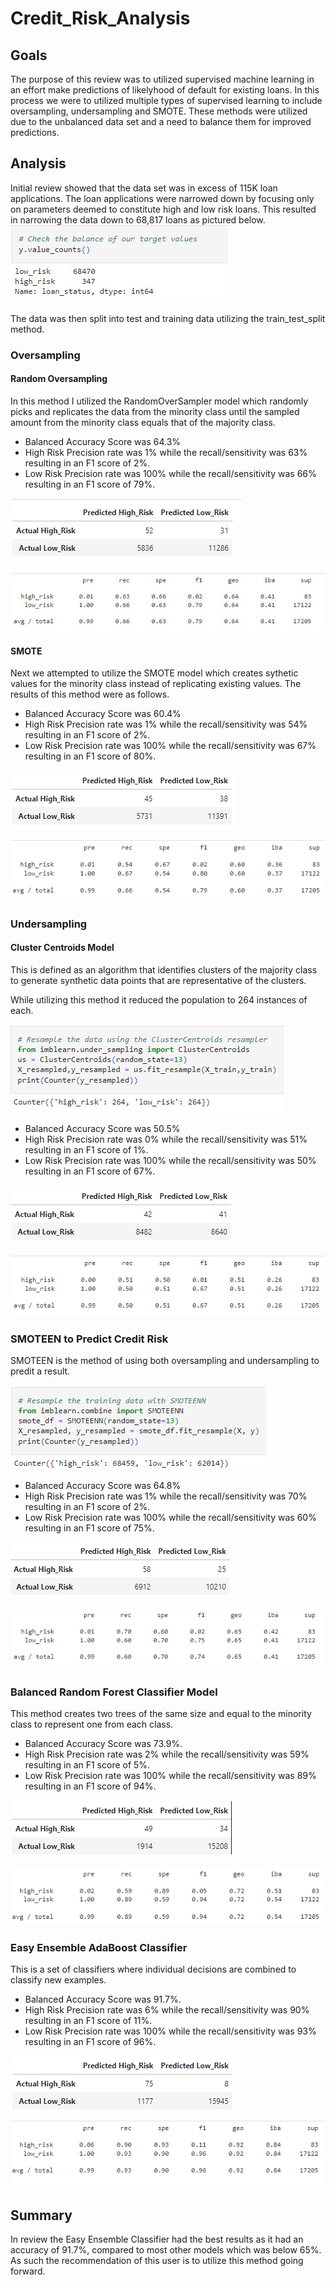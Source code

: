 # Credit_Risk_Analysis

## Goals
The purpose of this review was to utilized supervised machine learning in an effort make predictions of likelyhood of default for existing loans.  In this process we were to utilized multiple types of supervised learning to include oversampling, undersampling and SMOTE. These methods were utilized due to the unbalanced data set and a need to balance them for improved predictions.

## Analysis
Initial review showed that the data set was in excess of 115K loan applications.  The loan applications were narrowed down by focusing only on parameters deemed to constitute high and low risk loans.  This resulted in narrowing the data down to 68,817 loans as pictured below.
![Image1](/Images/val_count.jpg)

The data was then split into test and training data utilizing the train_test_split method.

### Oversampling

#### Random Oversampling
In this method I utilized the RandomOverSampler model which randomly picks and replicates the data from the minority class until the sampled amount from the minority class equals that of the majority class.

- Balanced Accuracy Score was 64.3%
- High Risk Precision rate was 1% while the recall/sensitivity was 63% resulting in an F1 score of 2%.
- Low Risk Precision rate was 100% while the recall/sensitivity was 66% resulting in an F1 score of 79%.

![Image2](/Images/over_matrix.jpg)

![Image3](/Images/over_sum.jpg)

#### SMOTE
Next we attempted to utilize the SMOTE model which creates sythetic values for the minority class instead of replicating existing values.
The results of this method were as follows.

- Balanced Accuracy Score was 60.4%
- High Risk Precision rate was 1% while the recall/sensitivity was 54% resulting in an F1 score of 2%.
- Low Risk Precision rate was 100% while the recall/sensitivity was 67% resulting in an F1 score of 80%.

![Image4](/Images/smote_matrix.png)

![Image5](/Images/smote_sum.png)

### Undersampling

#### Cluster Centroids Model
This is defined as an algorithm that identifies clusters of the majority class to generate synthetic data points that are representative of the clusters.

While utilizing this method it reduced the population to 264 instances of each.

![Image6](Images/under_count.png)

- Balanced Accuracy Score was 50.5%
- High Risk Precision rate was 0% while the recall/sensitivity was 51% resulting in an F1 score of 1%.
- Low Risk Precision rate was 100% while the recall/sensitivity was 50% resulting in an F1 score of 67%.

![Image7](/Images/under_matrix.png)

![Image8](/Images/under_sum.png)

### SMOTEEN to Predict Credit Risk
SMOTEEN is the method of using both oversampling and undersampling to predit a result.

![Image11](Images/smoteen_count.png)

- Balanced Accuracy Score was 64.8%
- High Risk Precision rate was 1% while the recall/sensitivity was 70% resulting in an F1 score of 2%.
- Low Risk Precision rate was 100% while the recall/sensitivity was 60% resulting in an F1 score of 75%.

![Image9](/Images/smoteen_matrix.png)

![Image10](/Images/smoteen_sum.png)

### Balanced Random Forest Classifier Model
This method creates two trees of the same size and equal to the minority class to represent one from each class.

- Balanced Accuracy Score was 73.9%.
- High Risk Precision rate was 2% while the recall/sensitivity was 59% resulting in an F1 score of 5%.
- Low Risk Precision rate was 100% while the recall/sensitivity was 89% resulting in an F1 score of 94%.

![Image12](/Images/brf_matrix.png)

![Image13](/Images/brf_sum.png)

### Easy Ensemble AdaBoost Classifier
This is a set of classifiers where individual decisions are combined to classify new examples.

- Balanced Accuracy Score was 91.7%.
- High Risk Precision rate was 6% while the recall/sensitivity was 90% resulting in an F1 score of 11%.
- Low Risk Precision rate was 100% while the recall/sensitivity was 93% resulting in an F1 score of 96%.

![Image14](/Images/eec_matrix.png)

![Image15](/Images/eec_sum.png)

## Summary
In review the Easy Ensemble Classifier had the best results as it had an accuracy of 91.7%, compared to most other models which was below 65%.  As such the recommendation of this user is to utilize this method going forward.
